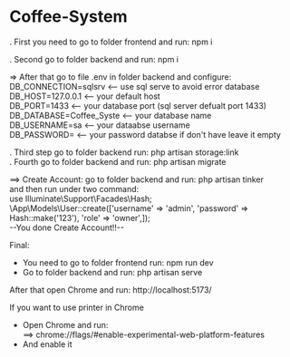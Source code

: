 # Coffee-System  

. First you need to go to folder frontend and run: npm i  

. Second go to folder backend and run: npm i  

=> After that go to file .env in folder backend and configure:  
DB_CONNECTION=sqlsrv      <-- use sql serve to avoid error database  
DB_HOST=127.0.0.1         <-- your default host  
DB_PORT=1433              <-- your database port (sql server defualt port 1433)  
DB_DATABASE=Coffee_Syste  <-- your database name  
DB_USERNAME=sa            <-- your dataabse username  
DB_PASSWORD=              <-- your password databse if don't have leave it empty  

. Third step go to folder backend run: php artisan storage:link  
. Fourth go to folder backend and run: php artisan migrate 

==> Create Account: go to folder backend and run: php artisan tinker  
and then run under two command:  
use Illuminate\Support\Facades\Hash;  
\App\Models\User::create(['username' => 'admin', 'password' => Hash::make('123'), 'role' => 'owner',]);  
--You done Create Account!!--  

Final:  
- You need to go to folder frontend run: npm run dev  
- Go to folder backend and run: php artisan serve  

After that open Chrome and run: http://localhost:5173/  

If you want to use printer in Chrome 
- Open Chrome and run:  
==> chrome://flags/#enable-experimental-web-platform-features  
- And enable it  
